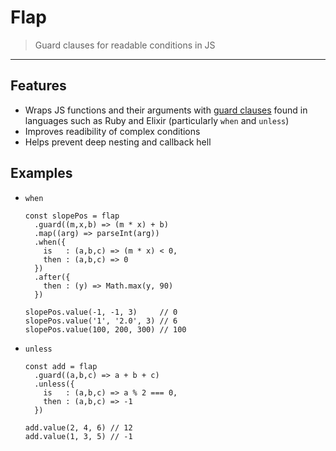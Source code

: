 # Flap

> Guard clauses for readable conditions in JS

-----

## Features

 * Wraps JS functions and their arguments with [guard clauses](https://sourcemaking.com/refactoring/replace-nested-conditional-with-guard-clauses) found in languages such as Ruby and Elixir (particularly `when` and `unless`)
 * Improves readibility of complex conditions
 * Helps prevent deep nesting and callback hell

## Examples

  * `when`

    ```
    const slopePos = flap
      .guard((m,x,b) => (m * x) + b)
      .map((arg) => parseInt(arg))
      .when({
        is   : (a,b,c) => (m * x) < 0,
        then : (a,b,c) => 0
      })
      .after({
        then : (y) => Math.max(y, 90)
      })

    slopePos.value(-1, -1, 3)     // 0
    slopePos.value('1', '2.0', 3) // 6
    slopePos.value(100, 200, 300) // 100
    ```

  * `unless`

    ```
    const add = flap
      .guard((a,b,c) => a + b + c)
      .unless({
        is   : (a,b,c) => a % 2 === 0,
        then : (a,b,c) => -1
      })

    add.value(2, 4, 6) // 12
    add.value(1, 3, 5) // -1
    ````
